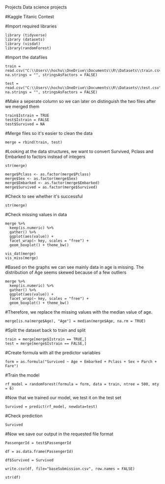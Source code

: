 Projects
Data science projects

#Kaggle Titanic Contest

#Import required libraries
```{r}
library (tidyverse)
library (datasets)
library (visdat)
library(randomForest)
```


#Import the datafiles
```{r}
train = read.csv("C:\\Users\\hochu\\OneDrive\\Documents\\R\\Datasets\\train.csv", na.strings = "", stringsAsFactors = FALSE)

test = read.csv("C:\\Users\\hochu\\OneDrive\\Documents\\R\\Datasets\\test.csv", na.strings = "", stringsAsFactors = FALSE)
```

#Make a seperate column so we can later on distinguish the two files after we merged them
```{r}
train$Istrain = TRUE
test$Istrain = FALSE
test$Survived = NA
```


#Merge files so it's easier to clean the data
```{r}
merge = rbind(train, test)
```



#Looking at the data structures, we want to convert Survived, Pclass and Embarked to factors instead of integers

```{r}
str(merge)

merge$Pclass <- as.factor(merge$Pclass)
merge$Sex <- as.factor(merge$Sex)
merge$Embarked <- as.factor(merge$Embarked)
merge$Survived = as.factor(merge$Survived)
```


#Check to see whether it's successful
```{r}
str(merge)
```


#Check missing values in data
```{r}
merge %>%
  keep(is.numeric) %>%
  gather() %>%
  ggplot(aes(value)) +
  facet_wrap(~ key, scales = "free") +
  geom_boxplot() + theme_bw()
```

```{r}
vis_dat(merge)
vis_miss(merge)
```


#Based on the graphs we can see mainly data in age is missing. The distribution of Age seems skewed because of a few outliers
```{r}
merge %>%
  keep(is.numeric) %>%
  gather() %>%
  ggplot(aes(value)) +
  facet_wrap(~ key, scales = "free") +
  geom_boxplot() + theme_bw()
```


#Therefore, we replace the missing values with the median value of age.
```{r}
merge[is.na(merge$Age), "Age"] = median(merge$Age, na.rm = TRUE)
```


#Split the dataset back to train and split
```{r}
train = merge[merge$Istrain == TRUE,]
test = merge[merge$Istrain == FALSE,]
```


#Create formula with all the predictor variables
```{r}
form = as.formula("Survived ~ Age + Embarked + Pclass + Sex + Parch + Fare")
```


#Train the model
```{r}
rf_model = randomForest(formula = form, data = train, ntree = 500, mty = 6)
```



#Now that we trained our model, we test it on the test set
```{r}
Survived = predict(rf_model, newdata=test)
```

#Check prediction
```{r}
Survived
```

#Now we save our output in the requested file format
```{r}
PassengerId = test$PassengerId

df = as.data.frame(PassengerId)

df$Survived = Survived

write.csv(df, file="baseSubmission.csv", row.names = FALSE)

str(df)
```


